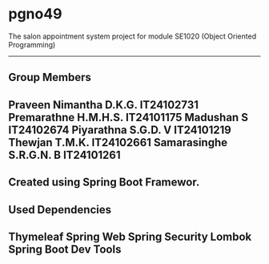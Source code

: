 # pgno49
The salon appointment system project for module SE1020 (Object Oriented Programming) 


-----------------------
Group Members
-----------------------
Praveen Nimantha D.K.G.  	IT24102731 
Premarathne H.M.H.S. 	    IT24101175 
Madushan S		            IT24102674 
Piyarathna S.G.D. V 	    IT24101219 
Thewjan T.M.K.  		      IT24102661 
Samarasinghe S.R.G.N. B 	IT24101261
------------------------


Created using Spring Boot Framewor. 
-------------------------
Used Dependencies
-------------------------
Thymeleaf
Spring Web
Spring Security
Lombok
Spring Boot Dev Tools
-------------------------
